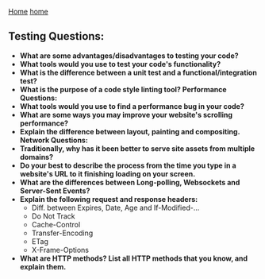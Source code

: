 [Home] [home]
## Testing Questions:
- **What are some advantages/disadvantages to testing your code?**
- **What tools would you use to test your code's functionality?**
- **What is the difference between a unit test and a functional/integration test?**
- **What is the purpose of a code style linting tool?
Performance Questions:**
- **What tools would you use to find a performance bug in your code?**
- **What are some ways you may improve your website's scrolling performance?**
- **Explain the difference between layout, painting and compositing.
Network Questions:**
- **Traditionally, why has it been better to serve site assets from multiple domains?**
- **Do your best to describe the process from the time you type in a website's URL to it finishing loading on your screen.**
- **What are the differences between Long-polling, Websockets and Server-Sent Events?**
- **Explain the following request and response headers:**
  - Diff. between Expires, Date, Age and If-Modified-...
  - Do Not Track
  - Cache-Control
  - Transfer-Encoding
  - ETag
  - X-Frame-Options
- **What are HTTP methods? List all HTTP methods that you know, and explain them.**

[home]: ./README.md
